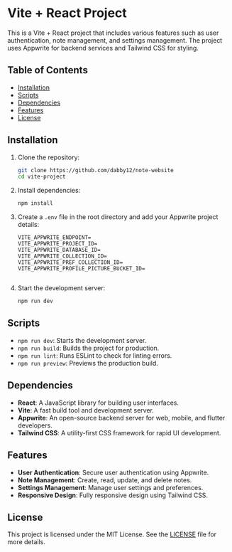 # Vite + React Project

This is a Vite + React project that includes various features such as user authentication, note management, and settings management. The project uses Appwrite for backend services and Tailwind CSS for styling.

## Table of Contents

- [Installation](#installation)
- [Scripts](#scripts)
- [Dependencies](#dependencies)
- [Features](#features)
- [License](#license)

## Installation

1. Clone the repository:
    ```sh
    git clone https://github.com/dabby12/note-website
    cd vite-project
    ```

2. Install dependencies:
    ```sh
    npm install
    ```

3. Create a `.env` file in the root directory and add your Appwrite project details:
    ```env
    VITE_APPWRITE_ENDPOINT=
    VITE_APPWRITE_PROJECT_ID=
    VITE_APPWRITE_DATABASE_ID=
    VITE_APPWRITE_COLLECTION_ID=
    VITE_APPWRITE_PREF_COLLECTION_ID=
    VITE_APPWRITE_PROFILE_PICTURE_BUCKET_ID=


    ```

4. Start the development server:
    ```sh
    npm run dev
    ```

## Scripts

- `npm run dev`: Starts the development server.
- `npm run build`: Builds the project for production.
- `npm run lint`: Runs ESLint to check for linting errors.
- `npm run preview`: Previews the production build.
## Dependencies

- **React**: A JavaScript library for building user interfaces.
- **Vite**: A fast build tool and development server.
- **Appwrite**: An open-source backend server for web, mobile, and flutter developers.
- **Tailwind CSS**: A utility-first CSS framework for rapid UI development.

## Features

- **User Authentication**: Secure user authentication using Appwrite.
- **Note Management**: Create, read, update, and delete notes.
- **Settings Management**: Manage user settings and preferences.
- **Responsive Design**: Fully responsive design using Tailwind CSS.

## License

This project is licensed under the MIT License. See the [LICENSE](LICENSE) file for more details.

